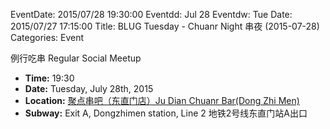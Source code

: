 EventDate: 2015/07/28 19:30:00
Eventdd: Jul 28
Eventdw: Tue
Date: 2015/07/27 17:15:00
Title: BLUG Tuesday - Chuanr Night 串夜 (2015-07-28)
Categories: Event

例行吃串
Regular Social Meetup

* **Time:** 19:30
* **Date:** Tuesday, July 28th, 2015
* **Location:** [聚点串吧（东直门店）Ju Dian Chuanr Bar(Dong Zhi Men)](http://www.dianping.com/shop/3296761)
* **Subway:** Exit A, Dongzhimen station, Line 2 地铁2号线东直门站A出口
